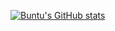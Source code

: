 [![Buntu's GitHub stats](https://github-readme-stats.vercel.app/api?username=bngcebetsha)](https://github.com/bngcebetsha/github-readme-stats)
